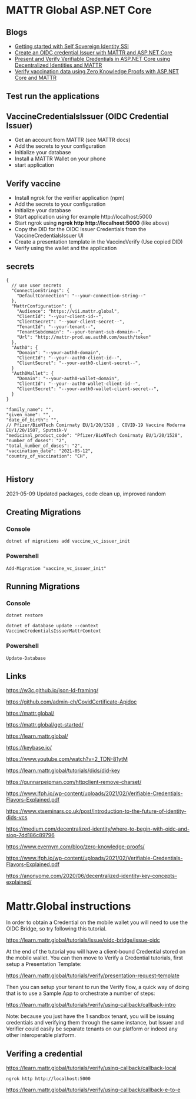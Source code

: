 # MATTR Global ASP.NET Core

## Blogs

- [Getting started with Self Sovereign Identity SSI](https://damienbod.com/2021/03/29/getting-started-with-self-sovereign-identity-ssi/)
- [Create an OIDC credential Issuer with MATTR and ASP.NET Core](https://damienbod.com/2021/05/03/create-an-oidc-credential-issuer-with-mattr-and-asp-net-core/)
- [Present and Verify Verifiable Credentials in ASP.NET Core using Decentralized Identities and MATTR](https://damienbod.com/2021/05/10/present-and-verify-verifiable-credentials-in-asp-net-core-using-decentralized-identities-and-mattr/)
- [Verify vaccination data using Zero Knowledge Proofs with ASP.NET Core and MATTR](https://damienbod.com/2021/05/31/verify-vaccination-data-using-zero-knowledge-proofs-with-asp-net-core-and-mattr/)

## Test run the applications

## VaccineCredentialsIssuer (OIDC Credential Issuer)

 - Get an account from MATTR (see MATTR docs)
 - Add the secrets to your configuration
 - Initialize your database
 - Install a MATTR Wallet on your phone
 - start application 

## Verify vaccine

 - Install ngrok for the verifier application (npm)
 - Add the secrets to your configuration
 - Initialize your database
 - Start application using for example http://localhost:5000
 - Start ngrok using **ngrok http http://localhost:5000** (like above)
 - Copy the DID for the OIDC Issuer Credentials from the VaccineCredentialsIssuer UI
 - Create a presentation template in the VaccineVerify (Use copied DID)
 - Verify using the wallet and the application

## secrets

```
{
  // use user secrets
  "ConnectionStrings": {
    "DefaultConnection": "--your-connection-string--"
  },
  "MattrConfiguration": {
    "Audience": "https://vii.mattr.global",
    "ClientId": "--your-client-id--",
    "ClientSecret": "--your-client-secret--",
    "TenantId": "--your-tenant--",
    "TenantSubdomain": "--your-tenant-sub-domain--",
    "Url": "http://mattr-prod.au.auth0.com/oauth/token"
  },
  "Auth0": {
    "Domain": "--your-auth0-domain",
    "ClientId": "--your--auth0-client-id--",
    "ClientSecret": "--your-auth0-client-secret--",
  }
  "Auth0Wallet": {
    "Domain": "--your-auth0-wallet-domain",
    "ClientId": "--your--auth0-wallet-client-id--",
    "ClientSecret": "--your-auth0-wallet-client-secret--",
  }
}
```

```
"family_name": "",
"given_name": "",
"date_of_birth": "",
// Pfizer/BioNTech Comirnaty EU/1/20/1528 , COVID-19 Vaccine Moderna EU/1/20/1507, Sputnik-V
"medicinal_product_code": "Pfizer/BioNTech Comirnaty EU/1/20/1528",  
"number_of_doses": "2",
"total_number_of_doses": "2",
"vaccination_date": "2021-05-12",
"country_of_vaccination": "CH",
                
```

## History

2021-05-09 Updated packages, code clean up, improved random

## Creating Migrations

### Console

```
dotnet ef migrations add vaccine_vc_issuer_init
```

### Powershell

```
Add-Migration "vaccine_vc_issuer_init"
```

## Running Migrations

### Console

```
dotnet restore

dotnet ef database update --context VaccineCredentialsIssuerMattrContext
```

### Powershell

```
Update-Database 
```


## Links

https://w3c.github.io/json-ld-framing/

https://github.com/admin-ch/CovidCertificate-Apidoc

https://mattr.global/

https://mattr.global/get-started/

https://learn.mattr.global/

https://keybase.io/

https://www.youtube.com/watch?v=2_TDN-81ytM

https://learn.mattr.global/tutorials/dids/did-key

https://gunnarpeipman.com/httpclient-remove-charset/

https://www.lfph.io/wp-content/uploads/2021/02/Verifiable-Credentials-Flavors-Explained.pdf

https://www.xtseminars.co.uk/post/introduction-to-the-future-of-identity-dids-vcs

https://medium.com/decentralized-identity/where-to-begin-with-oidc-and-siop-7dd186c89796

https://www.evernym.com/blog/zero-knowledge-proofs/

https://www.lfph.io/wp-content/uploads/2021/02/Verifiable-Credentials-Flavors-Explained.pdf

https://anonyome.com/2020/06/decentralized-identity-key-concepts-explained/

# Mattr.Global instructions 

In order to obtain a Credential on the mobile wallet you will need to use the OIDC Bridge, so try following this tutorial.

https://learn.mattr.global/tutorials/issue/oidc-bridge/issue-oidc

At the end of the tutorial you will have a client-bound Credential stored on the mobile wallet.
You can then move to Verify a Credential tutorials, first setup a Presentation Template:

https://learn.mattr.global/tutorials/verify/presentation-request-template

Then you can setup your tenant to run the Verify flow, a quick way of doing that is to use a Sample App to orchestrate a number of steps: 

https://learn.mattr.global/tutorials/verify/using-callback/callback-intro

Note: because you just have the 1 sandbox tenant, you will be issuing credentials and verifying them through the same instance, but Issuer and Verifier could easily be separate tenants on our platform or indeed any other interoperable platform.


## Verifing a credential

https://learn.mattr.global/tutorials/verify/using-callback/callback-local

```
ngrok http http://localhost:5000
```


https://learn.mattr.global/tutorials/verify/using-callback/callback-e-to-e


